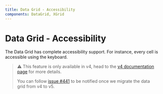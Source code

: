 ```yaml
---
title: Data Grid - Accessibility
components: DataGrid, XGrid
---
```


# Data Grid - Accessibility

<p class="description">The Data Grid has complete accessibility support. For instance, every cell is accessible using the keyboard.</p>

> ⚠️ This feature is only available in v4, head to the [v4 documentation page](https://material-ui.com/components/data-grid/) for more details.
>
> You can follow [issue #441](https://github.com/mui-org/material-ui-x/issues/441) to be notified once we migrate the data grid from v4 to v5.
